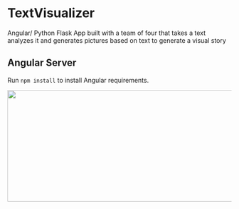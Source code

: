 # TextVisualizer

Angular/ Python Flask App built with a team of four that takes a text analyzes it and generates pictures based on text to generate a visual story

## Angular Server

Run `npm install` to install Angular requirements.

<img src = http://g.recordit.co/aGzn4Z5gGn.gif width =750 height =250><br>
